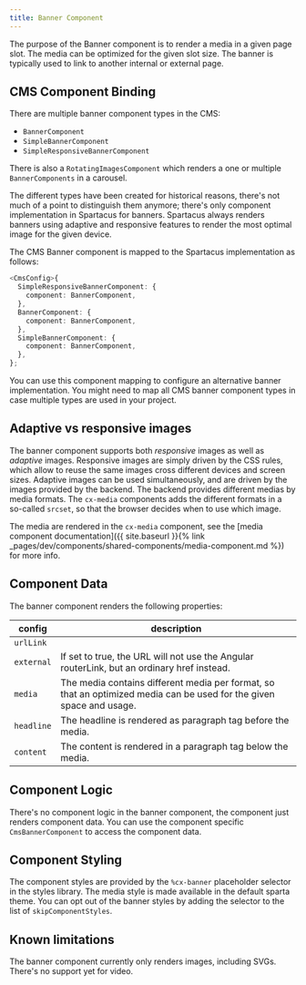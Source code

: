 ```yaml
---
title: Banner Component
---
```


The purpose of the Banner component is to render a media in a given page slot. The media can be optimized for the given slot size. The banner is typically used to link to another internal or external page.

## CMS Component Binding

There are multiple banner component types in the CMS:

- `BannerComponent`
- `SimpleBannerComponent`
- `SimpleResponsiveBannerComponent`

There is also a `RotatingImagesComponent` which renders a one or multiple `BannerComponents` in a carousel.

The different types have been created for historical reasons, there's not much of a point to distinguish them anymore; there's only component implementation in Spartacus for banners. Spartacus always renders banners using adaptive and responsive features to render the most optimal image for the given device.

The CMS Banner component is mapped to the Spartacus implementation as follows:

```typescript
<CmsConfig>{
  SimpleResponsiveBannerComponent: {
    component: BannerComponent,
  },
  BannerComponent: {
    component: BannerComponent,
  },
  SimpleBannerComponent: {
    component: BannerComponent,
  },
};
```

You can use this component mapping to configure an alternative banner implementation. You might need to map all CMS banner component types in case multiple types are used in your project.

## Adaptive vs responsive images

The banner component supports both _responsive_ images as well as _adaptive_ images. Responsive images are simply driven by the CSS rules, which allow to reuse the same images cross different devices and screen sizes. Adaptive images can be used simultaneously, and are driven by the images provided by the backend. The backend provides different medias by media formats. The `cx-media` components adds the different formats in a so-called `srcset`, so that the browser decides when to use which image.

The media are rendered in the `cx-media` component, see the [media component documentation]({{ site.baseurl }}{% link _pages/dev/components/shared-components/media-component.md %}) for more info.

## Component Data

The banner component renders the following properties:

| config     | description                                                                                                          |
| ---------- | -------------------------------------------------------------------------------------------------------------------- |
| `urlLink`  |                                                                                                                      |
| `external` | If set to true, the URL will not use the Angular routerLink, but an ordinary href instead.                           |
| `media`    | The media contains different media per format, so that an optimized media can be used for the given space and usage. |
| `headline` | The headline is rendered as paragraph tag before the media.                                                          |
| `content`  | The content is rendered in a paragraph tag below the media.                                                          |

## Component Logic

There's no component logic in the banner component, the component just renders component data. You can use the component specific `CmsBannerComponent` to access the component data.

## Component Styling

The component styles are provided by the `%cx-banner` placeholder selector in the styles library. The media style is made available in the default sparta theme. You can opt out of the banner styles by adding the selector to the list of `skipComponentStyles`.

## Known limitations

The banner component currently only renders images, including SVGs. There's no support yet for video.

